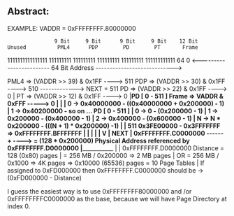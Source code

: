 ## Abstract:

EXAMPLE: VADDR = 0xFFFFFFFF.80000000
 
                   9 Bit     9 Bit      9 Bit     9 Bit    12 Bit
    Unused          PML4      PDP        PD        PT       Frame
1111111111111111  111111111 111111111 111111111 111111111 111111111111
64                                                                   0
<------------------------ 64 Bit Address ----------------------------> 


PML4  =>  (VADDR >> 39) & 0x1FF   ----> 511
PDP   =>  (VADDR >> 30) & 0x1FF   ----> 510   ------------->  NEXT = 511
PD    =>  (VADDR >> 22) & 0x1FF   ---->   0                           |
PT    =>  (VADDR >> 12) & 0x1FF   ---->   0                           |______PD [ 0 - 511 ]
Frame =>  VADDR & 0xFFF           ----->  0                           |       |
                                                                      |       0 -> 0x40000000  -  ((0x40000000 + 0x200000) - 1)
                                                                      |       1 -> 0x40200000  -  so on ...
PD [ 0 - 511 ]                                                        |
0 ->     0        - (0x200000 - 1)                                    |
1 ->     0x200000 - (0x400000 - 1)                                    |
2 ->     0x400000 - (0x600000 - 1)                                    |
N ->     N * 0x200000 - (((N + 1) * 0x200000) -1)                     |
                                                                      |
511      0x3FE00000   -  0x3FFFFFFF     => 0xFFFFFFFF.BFFFFFFF        |
                                                     |                |
                                                     |                |
                                                     V                |
                                                    NEXT              |
                                           0xFFFFFFFF.C0000000  ------+ ----> = (128 * 0x200000) Physical Address referenced by 0xFFFFFFFF.D0000000
                                                     |_________________ 
                                                     |                 |
                                           0xFFFFFFFF.D0000000      Distance = 128 (0x80) pages
                                                     |                       = 256 MB / 0x200000   => 2 MB pages
                                                     |                  OR   = 256 MB / 0x1000     => 4K pages => 0x10000 (65536) pages = 10 Page Tables
                                                     |
                                          If assigned to 0xFD000000
                                            then 0xFFFFFFFF.C0000000
                                            should be -> (0xFD000000 - Distance)


I guess the easiest way is to use 0xFFFFFFFF80000000 and /or 0xFFFFFFFFC0000000 as the base,
because we will have Page Directory at index 0.
